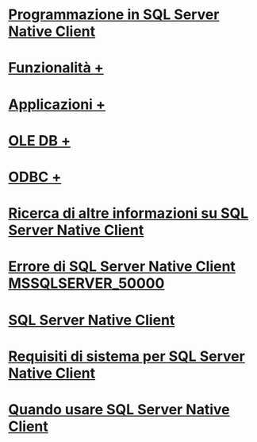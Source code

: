 # [Programmazione in SQL Server Native Client](sql-server-native-client-programming.md)

# [Funzionalità +](../../relational-databases/native-client/features/sql-server-native-client-features.md)
# [Applicazioni +](../../relational-databases/native-client/applications/building-applications-with-sql-server-native-client.md)
# [OLE DB +](../../relational-databases/native-client/ole-db/sql-server-native-client-ole-db.md)
# [ODBC +](../../relational-databases/native-client/odbc/sql-server-native-client-odbc.md)

# [Ricerca di altre informazioni su SQL Server Native Client](finding-more-sql-server-native-client-information.md)
# [Errore di SQL Server Native Client MSSQLSERVER_50000](sql-server-native-client-error-mssqlserver-50000.md)
# [SQL Server Native Client](sql-server-native-client.md)
# [Requisiti di sistema per SQL Server Native Client](system-requirements-for-sql-server-native-client.md)
# [Quando usare SQL Server Native Client](when-to-use-sql-server-native-client.md)
